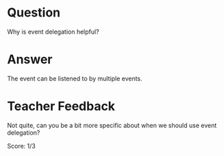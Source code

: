 # Question
Why is event delegation helpful?

# Answer
The event can be listened to by multiple events.

# Teacher Feedback

Not quite, can you be a bit more specific about when we should use event delegation?

Score: 1/3